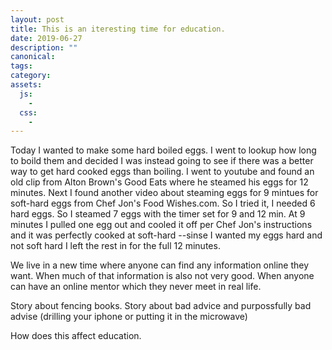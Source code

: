 ```yaml
---
layout: post
title: This is an iteresting time for education.
date: 2019-06-27
description: ""
canonical:
tags:
category:
assets:
  js:
    -
  css:
    -
---
```


Today I wanted to make some hard boiled eggs. I went to lookup how long to boild them and decided I was instead going to see if there was a better way to get hard cooked eggs than boiling.
I went to youtube and found an old clip from Alton Brown's Good Eats where he steamed his eggs for 12 minutes. Next I found another video about steaming eggs for 9 mintues for soft-hard eggs from Chef Jon's Food Wishes.com.
So I tried it, I needed 6 hard eggs. So I steamed 7 eggs with the timer set for 9 and 12 min. At 9 minutes I pulled one egg out and cooled it off per Chef Jon's instructions and it was perfectly cooked at soft-hard --sinse I wanted my eggs hard and not soft hard I left the rest in for the full 12 minutes.

We live in a new time where anyone can find any information online they want. 
When much of that information is also not very good. 
When anyone can have an online mentor which they never meet in real life.

Story about fencing books.
Story about bad advice and purpossfully bad advise (drilling your iphone or putting it in the microwave)

How does this affect education.
